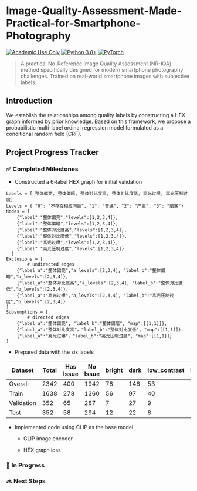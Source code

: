 # Image-Quality-Assessment-Made-Practical-for-Smartphone-Photography

[![Academic Use Only](https://img.shields.io/badge/License-Academic%20Only-blue.svg)](LICENSE)
[![Python 3.8+](https://img.shields.io/badge/python-3.8+-blue.svg)](https://www.python.org/downloads/)
[![PyTorch](https://img.shields.io/badge/PyTorch-%23EE4C2C.svg?logo=PyTorch&logoColor=white)](https://pytorch.org/)


> A practical No-Reference Image Quality Assessment (NR-IQA) method specifically designed for modern smartphone photography challenges. Trained on real-world smartphone images with subjective labels.

## Introduction

We establish the relationships among quality labels by constructing a HEX graph informed by prior knowledge. Based on this framework, we propose a probabilistic multi-label ordinal regression model formulated as a conditional random field (CRF).

## Project Progress Tracker

### ✅ Completed Milestones

- Constructed a 6-label HEX graph for initial validation

```
Labels = [ 整体偏亮, 整体偏暗, 整体对比度高, 整体对比度低, 高光过曝, 高光压制过度]
Levels = { "0": "不存在相应问题", "1": "普通", "2": "严重", "3": "阻塞"}
Nodes = [
    {"label":"整体偏亮","levels":[1,2,3,4]},
    {"label":"整体偏暗","levels":[1,2,3,4]},
    {"label":"整体对比度高","levels":[1,2,3,4]},
    {"label":"整体对比度低","levels":[1,2,3,4]},
    {"label":"高光过曝","levels":[1,2,3,4]},
    {"label":"高光压制过度","levels":[1,2,3,4]}
  ]
Exclusions = [
		# undirected edges
    {"label_a":"整体偏亮","a_levels":[2,3,4], "label_b":"整体偏暗","b_levels":[2,3,4]},
    {"label_a":"整体对比度高","a_levels":[2,3,4], "label_b":"整体对比度低","b_levels":[2,3,4]},
    {"label_a":"高光过曝","a_levels":[2,3,4], "label_b":"高光压制过度","b_levels":[2,3,4]}
]
Subsumptions = [
		# directed edges
    {"label_a":"整体偏亮", "label_b":"整体偏暗", "map":[[1,1]]},
    {"label_a":"整体对比度高"，"label_b":"整体对比度低", "map":[[1,1]]},
    {"label_a":"高光过曝"，"label_b":"高光压制过度", "map":[[1,1]]}
]
```
  
- Prepared data with the six labels

| Dataset    | Total | Has Issue | No Issue | bright | dark | low_contrast | high_contrast | overexposed | over_suppressed |
|------------|-------|-----------|----------|--------|------|--------------|---------------|-------------|-----------------|
| Overall    | 2342  | 400       | 1942     | 78     | 146  | 53           | 73            | 21          | 34              |
| Train      | 1638  | 278       | 1360     | 56     | 97   | 40           | 57            | 13          | 19              |
| Validation | 352   | 65        | 287      | 7      | 27   | 9            | 8             | 7           | 8               |
| Test       | 352   | 58        | 294      | 12     | 22   | 8            | 11            | 3           | 5               |
  
- Implemented code using CLIP as the base model

  - CLIP image encoder
 
  - HEX graph loss


### 🔄 In Progress

### 🔜 Next Steps

